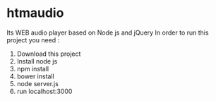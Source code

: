 # htmaudio
Its WEB audio player based on Node js and jQuery
In order to run this project you need : 

1. Download this project
2. Install node js
3. npm install
4. bower install
5. node server.js
6. run localhost:3000
